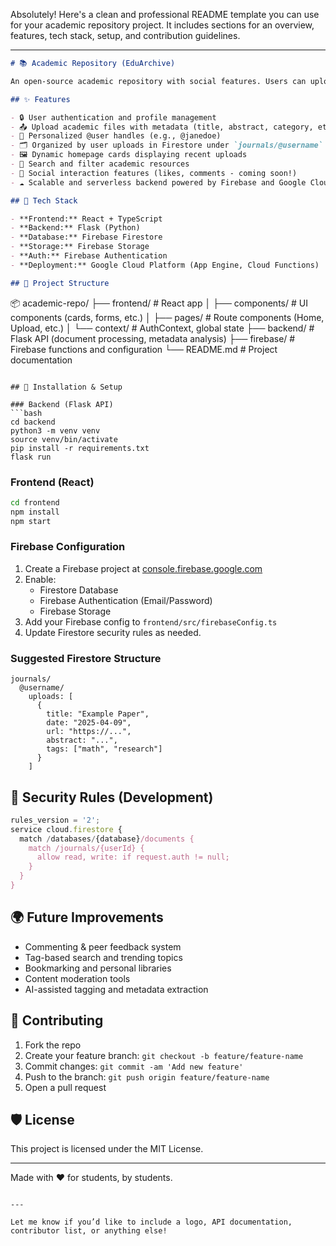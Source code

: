 Absolutely! Here's a clean and professional README template you can use for your academic repository project. It includes sections for an overview, features, tech stack, setup, and contribution guidelines.

---

```markdown
# 📚 Academic Repository (EduArchive)

An open-source academic repository with social features. Users can upload, share, and discover academic documents such as journals, research papers, theses, and essays. Built for a community of students, researchers, and lifelong learners.

## ✨ Features

- 🔒 User authentication and profile management
- 📤 Upload academic files with metadata (title, abstract, category, etc.)
- 🧠 Personalized @user handles (e.g., @janedoe)
- 🗂️ Organized by user uploads in Firestore under `journals/@username`
- 🖼️ Dynamic homepage cards displaying recent uploads
- 🔎 Search and filter academic resources
- 💬 Social interaction features (likes, comments - coming soon!)
- ☁️ Scalable and serverless backend powered by Firebase and Google Cloud

## 🧰 Tech Stack

- **Frontend:** React + TypeScript
- **Backend:** Flask (Python)
- **Database:** Firebase Firestore
- **Storage:** Firebase Storage
- **Auth:** Firebase Authentication
- **Deployment:** Google Cloud Platform (App Engine, Cloud Functions)

## 📁 Project Structure
```

📦 academic-repo/
├── frontend/ # React app
│ ├── components/ # UI components (cards, forms, etc.)
│ ├── pages/ # Route components (Home, Upload, etc.)
│ └── context/ # AuthContext, global state
├── backend/ # Flask API (document processing, metadata analysis)
├── firebase/ # Firebase functions and configuration
└── README.md # Project documentation

````

## 🔧 Installation & Setup

### Backend (Flask API)
```bash
cd backend
python3 -m venv venv
source venv/bin/activate
pip install -r requirements.txt
flask run
````

### Frontend (React)

```bash
cd frontend
npm install
npm start
```

### Firebase Configuration

1. Create a Firebase project at [console.firebase.google.com](https://console.firebase.google.com)
2. Enable:
   - Firestore Database
   - Firebase Authentication (Email/Password)
   - Firebase Storage
3. Add your Firebase config to `frontend/src/firebaseConfig.ts`
4. Update Firestore security rules as needed.

### Suggested Firestore Structure

```
journals/
  @username/
    uploads: [
      {
        title: "Example Paper",
        date: "2025-04-09",
        url: "https://...",
        abstract: "...",
        tags: ["math", "research"]
      }
    ]
```

## 📄 Security Rules (Development)

```js
rules_version = '2';
service cloud.firestore {
  match /databases/{database}/documents {
    match /journals/{userId} {
      allow read, write: if request.auth != null;
    }
  }
}
```

## 🌍 Future Improvements

- Commenting & peer feedback system
- Tag-based search and trending topics
- Bookmarking and personal libraries
- Content moderation tools
- AI-assisted tagging and metadata extraction

## 🤝 Contributing

1. Fork the repo
2. Create your feature branch: `git checkout -b feature/feature-name`
3. Commit changes: `git commit -am 'Add new feature'`
4. Push to the branch: `git push origin feature/feature-name`
5. Open a pull request

## 🛡 License

This project is licensed under the MIT License.

---

Made with ❤️ for students, by students.

```

---

Let me know if you’d like to include a logo, API documentation, contributor list, or anything else!
```
